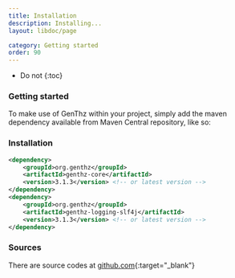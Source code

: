 ```yaml
---
title: Installation
description: Installing...
layout: libdoc/page

category: Getting started
order: 90
---
```

* Do not
{:toc}

### Getting started
To make use of GenThz within your project, simply add the maven dependency available from Maven Central repository, like so:
### Installation
```xml
<dependency>
    <groupId>org.genthz</groupId>
    <artifactId>genthz-core</artifactId>
    <version>3.1.3</version> <!-- or latest version -->
</dependency>
<dependency>
    <groupId>org.genthz</groupId>
    <artifactId>genthz-logging-slf4j</artifactId>
    <version>3.1.3</version> <!-- or latest version -->
</dependency>
```

### Sources
There are source codes at [github.com](https://github.com/mathter/genthz){:target="_blank"}